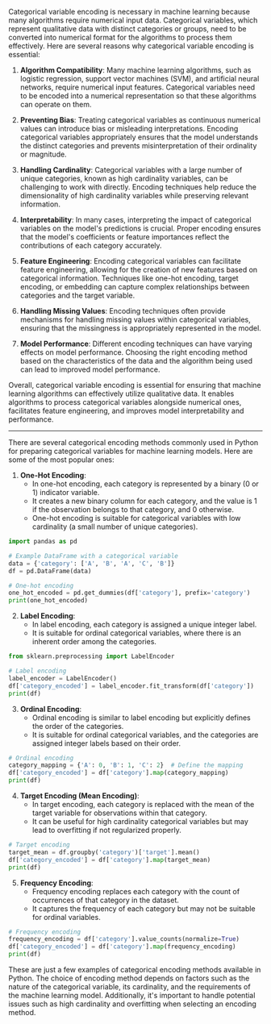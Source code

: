 Categorical variable encoding is necessary in machine learning because many algorithms require numerical input data. Categorical variables, which represent qualitative data with distinct categories or groups, need to be converted into numerical format for the algorithms to process them effectively. Here are several reasons why categorical variable encoding is essential:

1. **Algorithm Compatibility**: Many machine learning algorithms, such as logistic regression, support vector machines (SVM), and artificial neural networks, require numerical input features. Categorical variables need to be encoded into a numerical representation so that these algorithms can operate on them.

2. **Preventing Bias**: Treating categorical variables as continuous numerical values can introduce bias or misleading interpretations. Encoding categorical variables appropriately ensures that the model understands the distinct categories and prevents misinterpretation of their ordinality or magnitude.

3. **Handling Cardinality**: Categorical variables with a large number of unique categories, known as high cardinality variables, can be challenging to work with directly. Encoding techniques help reduce the dimensionality of high cardinality variables while preserving relevant information.

4. **Interpretability**: In many cases, interpreting the impact of categorical variables on the model's predictions is crucial. Proper encoding ensures that the model's coefficients or feature importances reflect the contributions of each category accurately.

5. **Feature Engineering**: Encoding categorical variables can facilitate feature engineering, allowing for the creation of new features based on categorical information. Techniques like one-hot encoding, target encoding, or embedding can capture complex relationships between categories and the target variable.

6. **Handling Missing Values**: Encoding techniques often provide mechanisms for handling missing values within categorical variables, ensuring that the missingness is appropriately represented in the model.

7. **Model Performance**: Different encoding techniques can have varying effects on model performance. Choosing the right encoding method based on the characteristics of the data and the algorithm being used can lead to improved model performance.

Overall, categorical variable encoding is essential for ensuring that machine learning algorithms can effectively utilize qualitative data. It enables algorithms to process categorical variables alongside numerical ones, facilitates feature engineering, and improves model interpretability and performance.

---

There are several categorical encoding methods commonly used in Python for preparing categorical variables for machine learning models. Here are some of the most popular ones:

1. **One-Hot Encoding**:
   - In one-hot encoding, each category is represented by a binary (0 or 1) indicator variable.
   - It creates a new binary column for each category, and the value is 1 if the observation belongs to that category, and 0 otherwise.
   - One-hot encoding is suitable for categorical variables with low cardinality (a small number of unique categories).

```python
import pandas as pd

# Example DataFrame with a categorical variable
data = {'category': ['A', 'B', 'A', 'C', 'B']}
df = pd.DataFrame(data)

# One-hot encoding
one_hot_encoded = pd.get_dummies(df['category'], prefix='category')
print(one_hot_encoded)
```

2. **Label Encoding**:
   - In label encoding, each category is assigned a unique integer label.
   - It is suitable for ordinal categorical variables, where there is an inherent order among the categories.

```python
from sklearn.preprocessing import LabelEncoder

# Label encoding
label_encoder = LabelEncoder()
df['category_encoded'] = label_encoder.fit_transform(df['category'])
print(df)
```

3. **Ordinal Encoding**:
   - Ordinal encoding is similar to label encoding but explicitly defines the order of the categories.
   - It is suitable for ordinal categorical variables, and the categories are assigned integer labels based on their order.

```python
# Ordinal encoding
category_mapping = {'A': 0, 'B': 1, 'C': 2}  # Define the mapping
df['category_encoded'] = df['category'].map(category_mapping)
print(df)
```

4. **Target Encoding (Mean Encoding)**:
   - In target encoding, each category is replaced with the mean of the target variable for observations within that category.
   - It can be useful for high cardinality categorical variables but may lead to overfitting if not regularized properly.

```python
# Target encoding
target_mean = df.groupby('category')['target'].mean()
df['category_encoded'] = df['category'].map(target_mean)
print(df)
```

5. **Frequency Encoding**:
   - Frequency encoding replaces each category with the count of occurrences of that category in the dataset.
   - It captures the frequency of each category but may not be suitable for ordinal variables.

```python
# Frequency encoding
frequency_encoding = df['category'].value_counts(normalize=True)
df['category_encoded'] = df['category'].map(frequency_encoding)
print(df)
```

These are just a few examples of categorical encoding methods available in Python. The choice of encoding method depends on factors such as the nature of the categorical variable, its cardinality, and the requirements of the machine learning model. Additionally, it's important to handle potential issues such as high cardinality and overfitting when selecting an encoding method.

